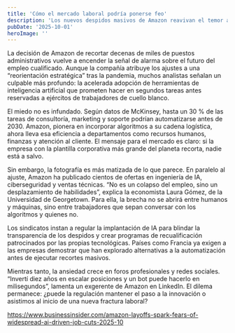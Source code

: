 ```yaml
---
title: 'Cómo el mercado laboral podría ponerse feo'
description: 'Los nuevos despidos masivos de Amazon reavivan el temor a una ola de recortes en empleos de oficina, con la inteligencia artificial como chivo expiatorio.'
pubDate: '2025-10-01'
heroImage: ''
---
```


La decisión de Amazon de recortar decenas de miles de puestos administrativos vuelve a encender la señal de alarma sobre el futuro del empleo cualificado. Aunque la compañía atribuye los ajustes a una “reorientación estratégica” tras la pandemia, muchos analistas señalan un culpable más profundo: la acelerada adopción de herramientas de inteligencia artificial que prometen hacer en segundos tareas antes reservadas a ejércitos de trabajadores de cuello blanco.

El miedo no es infundado. Según datos de McKinsey, hasta un 30 % de las tareas de consultoría, marketing y soporte podrían automatizarse antes de 2030. Amazon, pionera en incorporar algoritmos a su cadena logística, ahora lleva esa eficiencia a departamentos como recursos humanos, finanzas y atención al cliente. El mensaje para el mercado es claro: si la empresa con la plantilla corporativa más grande del planeta recorta, nadie está a salvo.

Sin embargo, la fotografía es más matizada de lo que parece. En paralelo al ajuste, Amazon ha publicado cientos de ofertas en ingeniería de IA, ciberseguridad y ventas técnicas. “No es un colapso del empleo, sino un desplazamiento de habilidades”, explica la economista Laura Gómez, de la Universidad de Georgetown. Para ella, la brecha no se abrirá entre humanos y máquinas, sino entre trabajadores que sepan conversar con los algoritmos y quienes no.

Los sindicatos instan a regular la implantación de IA para blindar la transparencia de los despidos y crear programas de recualificación patrocinados por las propias tecnológicas. Países como Francia ya exigen a las empresas demostrar que han explorado alternativas a la automatización antes de ejecutar recortes masivos.

Mientras tanto, la ansiedad crece en foros profesionales y redes sociales. “Invertí diez años en escalar posiciones y un bot puede hacerlo en milisegundos”, lamenta un exgerente de Amazon en LinkedIn. El dilema permanece: ¿puede la regulación mantener el paso a la innovación o asistimos al inicio de una nueva fractura laboral?

https://www.businessinsider.com/amazon-layoffs-spark-fears-of-widespread-ai-driven-job-cuts-2025-10